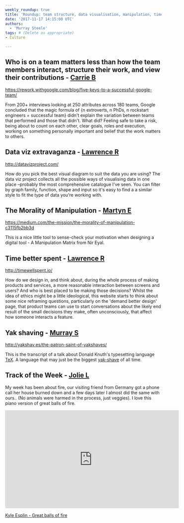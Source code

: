 ```yaml
---
weekly_roundup: true
title: 'Roundup: team structure, data visualisation, manipulation, time better spent, and yak-shaving'
date: '2017-11-17 14:15:00 UTC'
authors:
  - 'Murray Steele'
tags: # (Delete as appropriate)
- Culture

---
```


## Who is on a team matters less than how the team members interact, structure their work, and view their contributions - [Carrie B](/people#carrie-bedingfield)

https://rework.withgoogle.com/blog/five-keys-to-a-successful-google-team/

From 200+ interviews looking at 250 attributes across 180 teams, Google
concluded that the magic formula of {n extroverts, n PhDs, n rockstart
engineers = successful team} didn't explain the variation between teams
that performed and those that didn't. What did? Feeling safe to take a
risk, being about to count on each other, clear goals, roles and execution,
working on something personally important and belief that the work matters
to others.

## Data viz extravaganza - [Lawrence R](/people#lawrence-richards)

http://datavizproject.com/

How do you pick the best visual diagram to suit the data you are using? The
data viz project collects all the possible ways of visualising data in one
place –probably the most comprehensive catalogue I've seen. You can filter by
graph family, function, shape and input so it's easy to find a a similar style
to fit the type of data you're working with.

## The Morality of Manipulation  - [Martyn E](/people#martyn-evans)

https://medium.com/the-mission/the-morality-of-manipulation-c3115fb2bb3d

This is a nice little tool to sense-check your motivation when designing a
digital tool - A Manipulation Matrix from Nir Eyal.

## Time better spent - [Lawrence R](/people#lawrence-richards)

http://timewellspent.io/

How do we design in, and think about, during the whole process of making
products and services, a more reasonable interaction between screens and
users? And who is best placed to be making those decisions? Whilst the idea
of ethics might be a little ideological, this website starts to think about
some nice reframing questions, particularly on the 'demand better design'
page, that product teams can use to start conversations about the likely end
result of the small decisions they make, often unconsciously, that affect how
someone interacts a feature.

## Yak shaving - [Murray S](/people#murray-steele)

http://yakshav.es/the-patron-saint-of-yakshaves/

This is the transcript of a talk about Donald Knuth's typesetting language
[TeX](https://en.wikipedia.org/wiki/TeX).  A language that may just be the
biggest [yak-shave](https://en.wiktionary.org/wiki/yak_shaving) of all time.

## Track of the Week - [Jolie L](/people#jolie-lanser)

My week has been about fire, our visiting friend from Germany got a phone call
 her house burned down and a few days later I almost did the same with ours..
 (No animals were harmed in the process, just veggies). I love this piano
 version of great balls of fire.

<iframe width="560" height="315" src="https://www.youtube.com/embed/Ow5hfdH_QDs" frameborder="0" allowfullscreen></iframe>

[Kyle Esplin - Great balls of fire](https://www.youtube.com/watch?v=Ow5hfdH_QDs)
